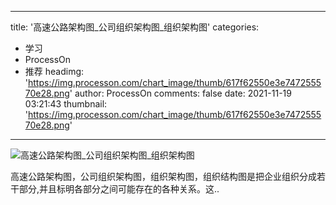 
---
title: '高速公路架构图_公司组织架构图_组织架构图'
categories: 
 - 学习
 - ProcessOn
 - 推荐
headimg: 'https://img.processon.com/chart_image/thumb/617f62550e3e747255570e28.png'
author: ProcessOn
comments: false
date: 2021-11-19 03:21:43
thumbnail: 'https://img.processon.com/chart_image/thumb/617f62550e3e747255570e28.png'
---

<div>   
<img class="thumb" alt="高速公路架构图_公司组织架构图_组织架构图" src="https://img.processon.com/chart_image/thumb/617f62550e3e747255570e28.png" referrerpolicy="no-referrer">
<p>高速公路架构图，公司组织架构图，组织架构图，组织结构图是把企业组织分成若干部分,并且标明各部分之间可能存在的各种关系。这..</p>  
</div>
            